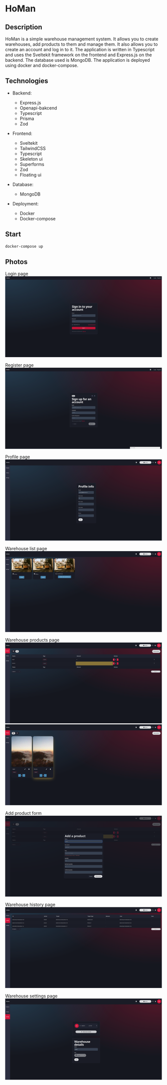 # HoMan

## Description

HoMan is a simple warehouse management system. It allows you to create warehouses, add products to them and manage them. It also allows you to create an account and log in to it. The application is written in Typescript and uses the Sveltekit framework on the frontend and Express.js on the backend. The database used is MongoDB. The application is deployed using docker and docker-compose.

## Technologies

- Backend:

  - Express.js
  - Openapi-bakcend
  - Typescript
  - Prisma
  - Zod

- Frontend:

  - Sveltekit
  - TailwindCSS
  - Typescript
  - Skeleton ui
  - Superforms
  - Zod
  - Floating ui

- Database:

  - MongoDB

- Deployment:
  - Docker
  - Docker-compose

## Start

```bash
docker-compose up
```

## Photos

Login page
![image](resources/login_form.png)

Register page
![image](resources/register_form.png)

Profile page
![image](resources/profile_settings.png)

Warehouse list page
![image](resources/warehouses_list.png)

Warehouse products page
![image](resources/products_list.png)
![image](resources/products_grid.png)

Add product form
![image](resources/add_product_form.png)

Warehouse history page
![image](resources/warehouse_history.png)

Warehouse settings page
![image](resources/warehouse_settings.png)
